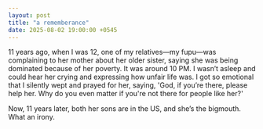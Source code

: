 ```yaml
---
layout: post
title: "a rememberance"
date: 2025-08-02 19:00:00 +0545
---
```


11 years ago, when I was 12, one of my relatives—my fupu—was complaining to her mother about her older sister, saying she was being dominated because of her poverty. It was around 10 PM. I wasn’t asleep and could hear her crying and expressing how unfair life was. I got so emotional that I silently wept and prayed for her, saying, 'God, if you’re there, please help her. Why do you even matter if you're not there for people like her?'

Now, 11 years later, both her sons are in the US, and she’s the bigmouth. What an irony.